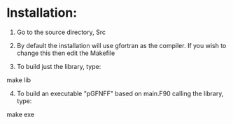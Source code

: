 Installation:
=============

1) Go to the source directory, Src

2) By default the installation will use gfortran as the compiler. If you wish to change
this then edit the Makefile

3) To build just the library, type:

  make lib

4) To build an executable "pGFNFF" based on main.F90 calling the library, type:

  make exe

